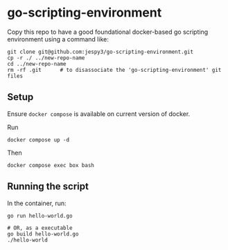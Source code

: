 # go-scripting-environment

Copy this repo to have a good foundational docker-based go scripting environment using a command like:
```
git clone git@github.com:jespy3/go-scripting-environment.git
cp -r ./ ../new-repo-name
cd ../new-repo-name
rm -rf .git      # to disassociate the 'go-scripting-environment' git files
```

## Setup

Ensure `docker compose` is available on current version of docker.

Run
```
docker compose up -d
```

Then
```
docker compose exec box bash
```

## Running the script

In the container, run:
```
go run hello-world.go

# OR, as a executable
go build hello-world.go
./hello-world
```
